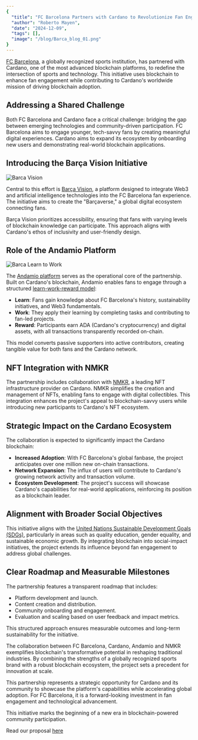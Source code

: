 ```yaml
---
{
  "title": "FC Barcelona Partners with Cardano to Revolutionize Fan Engagement",
  "author": "Roberto Mayen",
  "date": "2024-12-09",
  "tags": [],
  "image": "/blog/Barca_blog_01.png"
}
---
```


[FC Barcelona](https://www.fcbarcelona.com/en/), a globally recognized sports institution, has partnered with Cardano, one of the most advanced blockchain platforms, to redefine the intersection of sports and technology. This initiative uses blockchain to enhance fan engagement while contributing to Cardano's worldwide mission of driving blockchain adoption.

## Addressing a Shared Challenge

Both FC Barcelona and Cardano face a critical challenge: bridging the gap between emerging technologies and community-driven participation. FC Barcelona aims to engage younger, tech-savvy fans by creating meaningful digital experiences. Cardano aims to expand its ecosystem by onboarding new users and demonstrating real-world blockchain applications.

## Introducing the Barça Vision Initiative

![Barca Vision](/blog/barca-vision.jpg)

Central to this effort is [Barça Vision](https://barcavision.fcbarcelona.com/), a platform designed to integrate Web3 and artificial intelligence technologies into the FC Barcelona fan experience. The initiative aims to create the "Barçaverse," a global digital ecosystem connecting fans.

Barça Vision prioritizes accessibility, ensuring that fans with varying levels of blockchain knowledge can participate. This approach aligns with Cardano's ethos of inclusivity and user-friendly design.

## Role of the Andamio Platform

![Barca Learn to Work](/blog/Barca-learn-to-work.png)

The [Andamio platform](andamio.io) serves as the operational core of the partnership. Built on Cardano's blockchain, Andamio enables fans to engage through a structured [learn-work-reward model](https://www.andamio.io/use-cases/FanEngagement):

- **Learn**: Fans gain knowledge about FC Barcelona's history, sustainability initiatives, and Web3 fundamentals.
- **Work**: They apply their learning by completing tasks and contributing to fan-led projects.
- **Reward**: Participants earn ADA (Cardano's cryptocurrency) and digital assets, with all transactions transparently recorded on-chain.

This model converts passive supporters into active contributors, creating tangible value for both fans and the Cardano network.

## NFT Integration with NMKR

The partnership includes collaboration with [NMKR](https://www.nmkr.io/), a leading NFT infrastructure provider on Cardano. NMKR simplifies the creation and management of NFTs, enabling fans to engage with digital collectibles. This integration enhances the project's appeal to blockchain-savvy users while introducing new participants to Cardano's NFT ecosystem.

## Strategic Impact on the Cardano Ecosystem

The collaboration is expected to significantly impact the Cardano blockchain:

- **Increased Adoption**: With FC Barcelona's global fanbase, the project anticipates over one million new on-chain transactions.
- **Network Expansion**: The influx of users will contribute to Cardano's growing network activity and transaction volume.
- **Ecosystem Development**: The project's success will showcase Cardano's capabilities for real-world applications, reinforcing its position as a blockchain leader.

## Alignment with Broader Social Objectives

This initiative aligns with the [United Nations Sustainable Development Goals (SDGs)](https://sdgs.un.org/goals), particularly in areas such as quality education, gender equality, and sustainable economic growth. By integrating blockchain into social-impact initiatives, the project extends its influence beyond fan engagement to address global challenges.

## Clear Roadmap and Measurable Milestones

The partnership features a transparent roadmap that includes:

- Platform development and launch.
- Content creation and distribution.
- Community onboarding and engagement.
- Evaluation and scaling based on user feedback and impact metrics.

This structured approach ensures measurable outcomes and long-term sustainability for the initiative.

The collaboration between FC Barcelona, Cardano, Andamio and NMKR exemplifies blockchain's transformative potential in reshaping traditional industries. By combining the strengths of a globally recognized sports brand with a robust blockchain ecosystem, the project sets a precedent for innovation at scale.

This partnership represents a strategic opportunity for Cardano and its community to showcase the platform's capabilities while accelerating global adoption. For FC Barcelona, it is a forward-looking investment in fan engagement and technological advancement.

This initiative marks the beginning of a new era in blockchain-powered community participation.

Read our proposal [here](https://cardano.ideascale.com/c/cardano/idea/134562)
